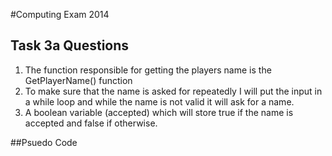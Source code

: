 #Computing Exam 2014

## Task 3a Questions

1. The function responsible for getting the players name is the GetPlayerName() function
2. To make sure that the name is asked for repeatedly I will put the input in a while loop and while the name is not valid it will ask for a name.
3. A boolean variable (accepted) which will store true if the name is accepted and false if otherwise. 

##Psuedo Code

